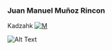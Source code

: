 ### Juan Manuel Muñoz Rincon
Kadzahk [![M](https://upload.wikimedia.org/wikipedia/fr/thumb/c/c8/Twitter_Bird.svg/30px-Twitter_Bird.svg.png)](https://twitter.com/kadzahk)

 ![Alt Text](https://mir-s3-cdn-cf.behance.net/project_modules/max_1200/4ff07986208593.5d9a654e92f36.gif)
